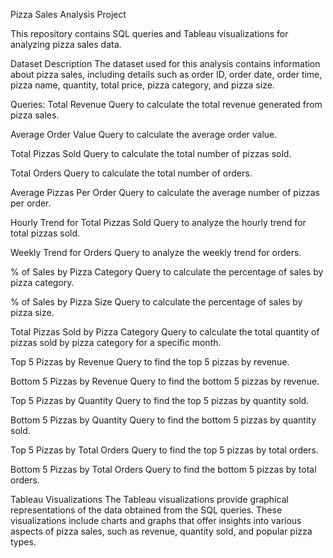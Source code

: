 Pizza Sales Analysis Project

This repository contains SQL queries and Tableau visualizations for analyzing pizza sales data.

Dataset Description
The dataset used for this analysis contains information about pizza sales, including details such as order ID, order date, order time, pizza name, quantity, total price, pizza category, and pizza size.

Queries:
Total Revenue
Query to calculate the total revenue generated from pizza sales.

Average Order Value
Query to calculate the average order value.

Total Pizzas Sold
Query to calculate the total number of pizzas sold.

Total Orders
Query to calculate the total number of orders.

Average Pizzas Per Order
Query to calculate the average number of pizzas per order.

Hourly Trend for Total Pizzas Sold
Query to analyze the hourly trend for total pizzas sold.

Weekly Trend for Orders
Query to analyze the weekly trend for orders.

% of Sales by Pizza Category
Query to calculate the percentage of sales by pizza category.

% of Sales by Pizza Size
Query to calculate the percentage of sales by pizza size.

Total Pizzas Sold by Pizza Category
Query to calculate the total quantity of pizzas sold by pizza category for a specific month.

Top 5 Pizzas by Revenue
Query to find the top 5 pizzas by revenue.

Bottom 5 Pizzas by Revenue
Query to find the bottom 5 pizzas by revenue.

Top 5 Pizzas by Quantity
Query to find the top 5 pizzas by quantity sold.

Bottom 5 Pizzas by Quantity
Query to find the bottom 5 pizzas by quantity sold.

Top 5 Pizzas by Total Orders
Query to find the top 5 pizzas by total orders.

Bottom 5 Pizzas by Total Orders
Query to find the bottom 5 pizzas by total orders.

Tableau Visualizations
The Tableau visualizations provide graphical representations of the data obtained from the SQL queries. These visualizations include charts and graphs that offer insights into various aspects of pizza sales, such as revenue, quantity sold, and popular pizza types.
